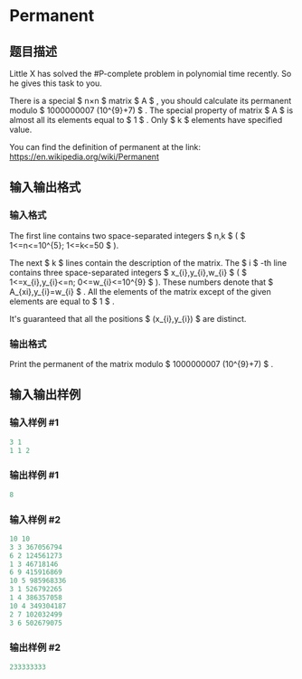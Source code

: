 # Permanent

## 题目描述

Little X has solved the #P-complete problem in polynomial time recently. So he gives this task to you.

There is a special $ n×n $ matrix $ A $ , you should calculate its permanent modulo $ 1000000007 (10^{9}+7) $ . The special property of matrix $ A $ is almost all its elements equal to $ 1 $ . Only $ k $ elements have specified value.

You can find the definition of permanent at the link: https://en.wikipedia.org/wiki/Permanent

## 输入输出格式

### 输入格式

The first line contains two space-separated integers $ n,k $ ( $ 1<=n<=10^{5}; 1<=k<=50 $ ).

The next $ k $ lines contain the description of the matrix. The $ i $ -th line contains three space-separated integers $ x_{i},y_{i},w_{i} $ ( $ 1<=x_{i},y_{i}<=n; 0<=w_{i}<=10^{9} $ ). These numbers denote that $ A_{xi},y_{i}=w_{i} $ . All the elements of the matrix except of the given elements are equal to $ 1 $ .

It's guaranteed that all the positions $ (x_{i},y_{i}) $ are distinct.

### 输出格式

Print the permanent of the matrix modulo $ 1000000007 (10^{9}+7) $ .

## 输入输出样例

### 输入样例 #1

```cpp
3 1
1 1 2

```
### 输出样例 #1

```cpp
8

```
### 输入样例 #2

```cpp
10 10
3 3 367056794
6 2 124561273
1 3 46718146
6 9 415916869
10 5 985968336
3 1 526792265
1 4 386357058
10 4 349304187
2 7 102032499
3 6 502679075

```
### 输出样例 #2

```cpp
233333333

```
